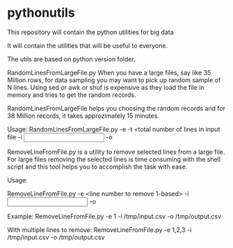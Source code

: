 # pythonutils
This repository will contain the python utilities for big data

It will contain the utilities that will be useful to everyone.

The utils are based on python version folder.

RandomLinesFromLargeFile.py 
  When you have a large files, say like 35 Million rows, for data sampling you may want to pick up random sample of N lines.  Using sed or awk or shuf is expensive as they load the file in memory and tries to get the random records.
  
  RandomLinesFromLargeFile helps you choosing the random records and for 38 Million records, it takes approzimately 15 minutes.
  
  Usage: 
  RandomLinesFromLargeFile.py -e <number of lines to extract> -t  <total number of lines in input file -i <input file path> -o <output file path>

RemoveLineFromFile.py 
  is a utility to remove selected lines from a large file.  For large files removing the selected lines is time consuming with the shell script and this tool helps you to accomplish the task with ease.

Usage: 

RemoveLineFromFile.py -e <line number to remove 1-based> -i <input file path> -o <output file path>

Example:
RemoveLineFromFile.py -e 1 -i /tmp/input.csv -o /tmp/output.csv

With multiple lines to remove:
RemoveLineFromFile.py -e 1,2,3 -i /tmp/input.csv -o /tmp/output.csv
